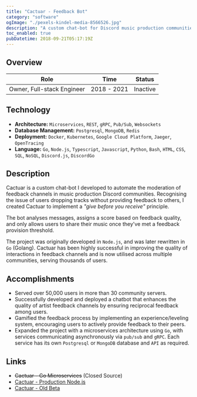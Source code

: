 ```yaml
---
title: "Cactuar - Feedback Bot"
category: "software"
ogImage: "./pexels-kindel-media-8566526.jpg"
description: "A custom chat-bot for Discord music production communities"
toc_enabled: true
pubDatetime: 2018-09-21T05:17:19Z
---
```


## Overview

| Role                       | Time        | Status   |
| -------------------------- | ----------- | -------- |
| Owner, Full-stack Engineer | 2018 - 2021 | Inactive |

## Technology

- **Architecture:** `Microservices`, `REST`, `gRPC`, `Pub/Sub`, `Websockets`
- **Database Management:** `Postgresql`, `MongoDB`, `Redis`
- **Deployment:** `Docker`, `Kubernetes`, `Google Cloud Platform`, `Jaeger`, `OpenTracing`
- **Language:** `Go`, `Node.js`, `Typescript`, `Javascript`, `Python`, `Bash`, `HTML`, `CSS`, `SQL`, `NoSQL`, `Discord.js`, `DiscordGo`

## Description

Cactuar is a custom chat-bot I developed to automate the moderation of feedback channels in music production Discord communities. Recognising the issue of users dropping tracks without providing feedback to others, I created Cactuar to implement a _"give before you receive"_ principle.

The bot analyses messages, assigns a score based on feedback quality, and only allows users to share their music once they've met a feedback provision threshold.

The project was originally developed in `Node.js`, and was later rewritten in `Go` (Golang). Cactuar has been highly successful in improving the quality of interactions in feedback channels and is now utilised across multiple communities, serving thousands of users.

## Accomplishments

- Served over 50,000 users in more than 30 community servers.
- Successfully developed and deployed a chatbot that enhances the quality of artist feedback channels by ensuring reciprocal feedback among users.
- Gamified the feedback process by implementing an experience/leveling system, encouraging users to actively provide feedback to their peers.
- Expanded the project with a microservices architecture using `Go`, with services communicating asynchronously via `pub/sub` and `gRPC`. Each service has its own `Postgresql` or `MongoDB` database and `API` as required.

## Links

- ~~Cactuar - Go Microservices~~ (Closed Source)
- [Cactuar - Production Node.js](https://github.com/KyteProject/cactuar-server)
- [Cactuar - Old Beta](https://github.com/KyteProject/cactuar-old)
